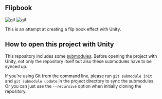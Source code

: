 Flipbook
--------

![gif](https://i.imgur.com/xFivlat.gif)
![gif](https://i.imgur.com/TKLbPwE.gif)

This is an attempt at creating a flip book effect with Unity.

How to open this project with Unity
-----------------------------------

This repository includes some [submodules]. Before opening the project with
Unity, not only the repository itself but also these submodules have to be
synced up.

If you're using Git from the command line, please run `git submodule init` and
`git submodule update` in the project directory to sync the submodules. Or you
can just use the `--recursive` option when initially cloning the repository.

[submodules]: https://git-scm.com/book/en/v2/Git-Tools-Submodules
